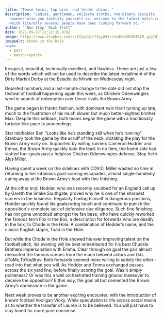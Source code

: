 ```yaml
---
title: "Tense twins, top bins, and tender shins. "
description: "Ladies, gentlemen, selibate sloths, non-binary biscuits, and
  however else you identify yourself as; welcome to the latest match report
  which literally several people have been looking forward to. "
author: "'Non Stop' Nick Trott"
date: 2021-09-07T21:22:19.878Z
image: https://www.dropbox.com/s/2fyy4q1tf3gyp91/chode%20%281%29.jpg?dl=0
imageAlt: Chode in the hole
tags:
  - post
  - match-reports
---
```

Ecsquisit, beautiful, technically excellent, and flawless. These are just a few of the words which will not be used to describe the latest installment of the Dirty Martini Derby at the Estadio de Mirwin on Wednesday night. 



Depleted numbers and a last-minute change to the date did not stop the festival of football happening again this week, as Chicken Odemwingies went in search of redemption over fierce rivals the Brown Army. 



The game began in frantic fashion, with dominant twin Harri turning up late, much to the frustration of his much slower but much better-sighted brother Max. Despite this setback, both teams began the game with a traditionally tortoise-like pace to proceedings. 



Star midfielder Ben “Looks like he’s standing still when he’s running” Stanbury took the game by the scruff of the neck, dictating the play for the Brown Army early on. Supported by willing runners Cameron Hodder and Emma, the Brown Army quickly took the lead. In no time, the home side had slotted four goals past a helpless Chicken Odemwingies defense. Step forth Alys Miller. 



Having spent a week on the sidelines with COVID, Miller wasted no time in returning to her infamous goal-scoring escapades, almost single-handedly eating away at the Brown Army’s lead with fine finishing. 

At the other end, Hodder, who was recently snubbed for an England call up by Gareth the Snake Southgate, proved why he is one of the sharpest scorers in the business. Regularly finding himself in dangerous positions, Hodder quickly found his goalscoring touch and continued to punish the opposition's complete lack of defensive due diligence. Such fine finishing has not gone unnoticed amongst the fan base, who have quickly reworked the famous term Fox in the Box, a description for forwards who are deadly in the box, to Chode in the Hole. A combination of Hodder’s name, and the classic English staple, Toad in the Hole. 



But while the Chode in the Hole showed his ever improving talent on the football pitch, his evening will be best remembered for his best Chuckle Brothers impersonation with Emma. Clear through on goal the pair almost reenacted the famous scenes from the much beloved actors and DJs #ToMe,ToYouBruv. Both forwards seemed more willing to satisfy the other - read into that what you will. As Hodder and Emma exchanged passes across the six yard line, before finally scoring the goal. Was it simply politeness? Or was this a well orchestrated training ground maneuver to deceive the opposition? Either way, the goal all but cemented the Brown Army’s dominance in the game. 



Next week proves to be another exciting encounter, with the introduction of known football hooligan Vicky. While speculation is rife across social media as to whether the transfer of Lauren is to be believed. You will just have to stay tuned for more pure nonsense.